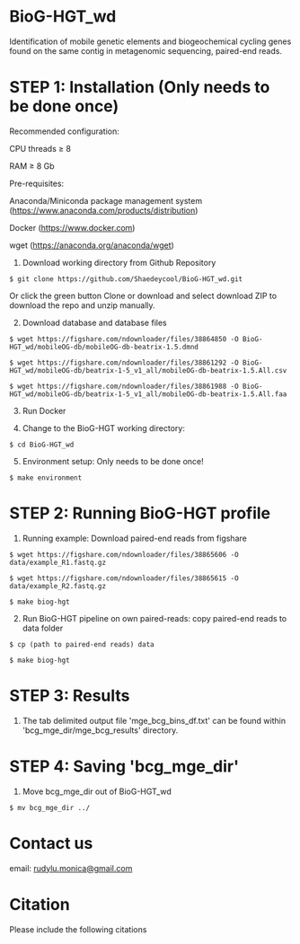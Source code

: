 # BioG-HGT_wd
Identification of mobile genetic elements and biogeochemical cycling genes found on the same contig in metagenomic sequencing, paired-end reads. 

# STEP 1: Installation (Only needs to be done once)
Recommended configuration:

CPU threads ≥ 8

RAM ≥ 8 Gb

Pre-requisites:

Anaconda/Miniconda package management system (https://www.anaconda.com/products/distribution)

Docker (https://www.docker.com)

wget (https://anaconda.org/anaconda/wget)

1. Download working directory from Github Repository

```
$ git clone https://github.com/Shaedeycool/BioG-HGT_wd.git 
```

Or click the green button Clone or download and select download ZIP to download the repo and unzip manually.

2. Download database and database files

```
$ wget https://figshare.com/ndownloader/files/38864850 -O BioG-HGT_wd/mobileOG-db/mobileOG-db-beatrix-1.5.dmnd

$ wget https://figshare.com/ndownloader/files/38861292 -O BioG-HGT_wd/mobileOG-db/beatrix-1-5_v1_all/mobileOG-db-beatrix-1.5.All.csv

$ wget https://figshare.com/ndownloader/files/38861988 -O BioG-HGT_wd/mobileOG-db/beatrix-1-5_v1_all/mobileOG-db-beatrix-1.5.All.faa
```

3. Run Docker

4. Change to the BioG-HGT working directory:

```
$ cd BioG-HGT_wd
```

5. Environment setup: Only needs to be done once!

```
$ make environment
```

# STEP 2: Running BioG-HGT profile 

1. Running example: Download paired-end reads from figshare

```
$ wget https://figshare.com/ndownloader/files/38865606 -O data/example_R1.fastq.gz

$ wget https://figshare.com/ndownloader/files/38865615 -O data/example_R2.fastq.gz

$ make biog-hgt
```

2. Run BioG-HGT pipeline on own paired-reads: copy paired-end reads to data folder

```
$ cp (path to paired-end reads) data

$ make biog-hgt
```

# STEP 3: Results

1. The tab delimited output file 'mge_bcg_bins_df.txt' can be found within 'bcg_mge_dir/mge_bcg_results' directory.

# STEP 4: Saving 'bcg_mge_dir'

1. Move bcg_mge_dir out of BioG-HGT_wd

```
$ mv bcg_mge_dir ../
```

# Contact us

email: rudylu.monica@gmail.com

# Citation
Please include the following citations 
